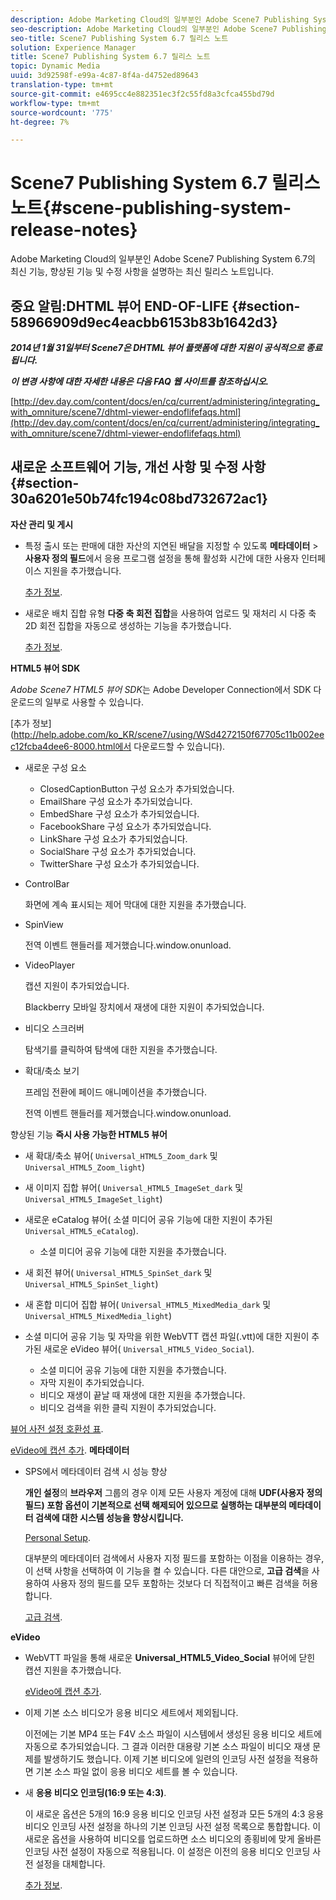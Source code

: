 ```yaml
---
description: Adobe Marketing Cloud의 일부분인 Adobe Scene7 Publishing System 6.7의 최신 기능, 향상된 기능 및 수정 사항을 설명하는 최신 릴리스 노트입니다.
seo-description: Adobe Marketing Cloud의 일부분인 Adobe Scene7 Publishing System 6.7의 최신 기능, 향상된 기능 및 수정 사항을 설명하는 최신 릴리스 노트입니다.
seo-title: Scene7 Publishing System 6.7 릴리스 노트
solution: Experience Manager
title: Scene7 Publishing System 6.7 릴리스 노트
topic: Dynamic Media
uuid: 3d92598f-e99a-4c87-8f4a-d4752ed89643
translation-type: tm+mt
source-git-commit: e4695cc4e882351ec3f2c55fd8a3cfca455bd79d
workflow-type: tm+mt
source-wordcount: '775'
ht-degree: 7%

---
```



# Scene7 Publishing System 6.7 릴리스 노트{#scene-publishing-system-release-notes}

Adobe Marketing Cloud의 일부분인 Adobe Scene7 Publishing System 6.7의 최신 기능, 향상된 기능 및 수정 사항을 설명하는 최신 릴리스 노트입니다.

## 중요 알림:DHTML 뷰어 END-OF-LIFE {#section-58966909d9ec4eacbb6153b83b1642d3}

***2014년 1월 31일부터 Scene7은 DHTML 뷰어 플랫폼에 대한 지원이 공식적으로 종료됩니다.***

***이 변경 사항에 대한 자세한 내용은 다음 FAQ 웹 사이트를 참조하십시오.***

[http://dev.day.com/content/docs/en/cq/current/administering/integrating_with_omniture/scene7/dhtml-viewer-endoflifefaqs.html](http://dev.day.com/content/docs/en/cq/current/administering/integrating_with_omniture/scene7/dhtml-viewer-endoflifefaqs.html)

## 새로운 소프트웨어 기능, 개선 사항 및 수정 사항 {#section-30a6201e50b74fc194c08bd732672ac1}

**자산 관리 및 게시**

* 특정 출시 또는 판매에 대한 자산의 지연된 배달을 지정할 수 있도록 **메타데이터** > **사용자 정의 필드**&#x200B;에서 응용 프로그램 설정을 통해 활성화 시간에 대한 사용자 인터페이스 지원을 추가했습니다.

   [추가 정보](http://help.adobe.com/en_US/scene7/using/WS08F62297-36A5-4c35-9D4E-5BE38C41D39C.html).

* 새로운 배치 집합 유형 **다중 축 회전 집합**&#x200B;을 사용하여 업로드 및 재처리 시 다중 축 2D 회전 집합을 자동으로 생성하는 기능을 추가했습니다.

   [추가 정보](http://help.adobe.com/en_US/scene7/using/WSf6ef983f54a76485-20cc30b112624e7b244-7fff.html).

**HTML5 뷰어 SDK**

*Adobe Scene7 HTML5 뷰어 SDK*&#x200B;는 Adobe Developer Connection에서 SDK 다운로드의 일부로 사용할 수 있습니다.

[추가 정보](http://help.adobe.com/ko_KR/scene7/using/WSd4272150f67705c11b002eec12fcba4dee6-8000.html에서 다운로드할 수 있습니다).

* 새로운 구성 요소

   * ClosedCaptionButton 구성 요소가 추가되었습니다.
   * EmailShare 구성 요소가 추가되었습니다.
   * EmbedShare 구성 요소가 추가되었습니다.
   * FacebookShare 구성 요소가 추가되었습니다.
   * LinkShare 구성 요소가 추가되었습니다.
   * SocialShare 구성 요소가 추가되었습니다.
   * TwitterShare 구성 요소가 추가되었습니다.

* ControlBar

   화면에 계속 표시되는 제어 막대에 대한 지원을 추가했습니다.

* SpinView

   전역 이벤트 핸들러를 제거했습니다.window.onunload.

* VideoPlayer

   캡션 지원이 추가되었습니다.

   Blackberry 모바일 장치에서 재생에 대한 지원이 추가되었습니다.

* 비디오 스크러버

   탐색기를 클릭하여 탐색에 대한 지원을 추가했습니다.

* 확대/축소 보기

   프레임 전환에 페이드 애니메이션을 추가했습니다.

   전역 이벤트 핸들러를 제거했습니다.window.onunload.

향상된 기능
**즉시 사용 가능한 HTML5 뷰어**

* 새 확대/축소 뷰어( `Universal_HTML5_Zoom_dark` 및 `Universal_HTML5_Zoom_light`)
* 새 이미지 집합 뷰어( `Universal_HTML5_ImageSet_dark` 및 `Universal_HTML5_ImageSet_light`)
* 새로운 eCatalog 뷰어( 소셜 미디어 공유 기능에 대한 지원이 추가된 `Universal_HTML5_eCatalog`).

   * 소셜 미디어 공유 기능에 대한 지원을 추가했습니다.

* 새 회전 뷰어( `Universal_HTML5_SpinSet_dark` 및 `Universal_HTML5_SpinSet_light`)

* 새 혼합 미디어 집합 뷰어( `Universal_HTML5_MixedMedia_dark` 및 `Universal_HTML5_MixedMedia_light`)
* 소셜 미디어 공유 기능 및 자막을 위한 WebVTT 캡션 파일(.vtt)에 대한 지원이 추가된 새로운 eVideo 뷰어( `Universal_HTML5_Video_Social`).

   * 소셜 미디어 공유 기능에 대한 지원을 추가했습니다.
   * 자막 지원이 추가되었습니다.
   * 비디오 재생이 끝날 때 재생에 대한 지원을 추가했습니다.
   * 비디오 검색을 위한 클릭 지원이 추가되었습니다.

[뷰어 사전 설정 호환성 표](http://help.adobe.com/en_US/scene7/using/WS6E593DEA-7D81-4cd6-84B0-85E8BB274176.html).

[eVideo에 캡션 추가](http://help.adobe.com/en_US/scene7/using/WS98ca2e6790647c06-6f6f53e137b959f094-8000.html).
**메타데이터**

* SPS에서 메타데이터 검색 시 성능 향상

   **개인 설정**&#x200B;의 **브라우저** 그룹의 경우 이제 모든 사용자 계정에 대해 **UDF(사용자 정의 필드) 포함 옵션이 기본적으로 선택 해제되어 있으므로 실행하는 대부분의 메타데이터 검색에 대한 시스템 성능을 향상시킵니다.**

   [Personal Setup](http://help.adobe.com/en_US/scene7/using/WSCAAE9C8A-F172-43a8-B134-6163E7C80218.html).

   대부분의 메타데이터 검색에서 사용자 지정 필드를 포함하는 이점을 이용하는 경우, 이 선택 사항을 선택하여 이 기능을 켤 수 있습니다. 다른 대안으로, **고급 검색**&#x200B;을 사용하여 사용자 정의 필드를 모두 포함하는 것보다 더 직접적이고 빠른 검색을 허용합니다.

   [고급 검색](http://help.adobe.com/en_US/scene7/using/WS259993e42159a215-1c6a66df1265272619e-7ff5.html).

**eVideo**

* WebVTT 파일을 통해 새로운 **Universal_HTML5_Video_Social** 뷰어에 닫힌 캡션 지원을 추가했습니다.

   [eVideo에 캡션 추가](http://help.stage.adobe.com/en_US/scene7/using/WS98ca2e6790647c06-6f6f53e137b959f094-8000.html).

* 이제 기본 소스 비디오가 응용 비디오 세트에서 제외됩니다.

   이전에는 기본 MP4 또는 F4V 소스 파일이 시스템에서 생성된 응용 비디오 세트에 자동으로 추가되었습니다. 그 결과 이러한 대용량 기본 소스 파일이 비디오 재생 문제를 발생하기도 했습니다. 이제 기본 비디오에 일련의 인코딩 사전 설정을 적용하면 기본 소스 파일 없이 응용 비디오 세트를 볼 수 있습니다.

* 새 **응용 비디오 인코딩(16:9 또는 4:3)**.

   이 새로운 옵션은 5개의 16:9 응용 비디오 인코딩 사전 설정과 모든 5개의 4:3 응용 비디오 인코딩 사전 설정을 하나의 기본 인코딩 사전 설정 목록으로 통합합니다. 이 새로운 옵션을 사용하여 비디오를 업로드하면 소스 비디오의 종횡비에 맞게 올바른 인코딩 사전 설정이 자동으로 적용됩니다. 이 설정은 이전의 응용 비디오 인코딩 사전 설정을 대체합니다.

   [추가 정보](http://help.stage.adobe.com/en_US/scene7/using/WSE86ACF2B-BD50-4c48-A1D7-9CD4405B62D0.html).

